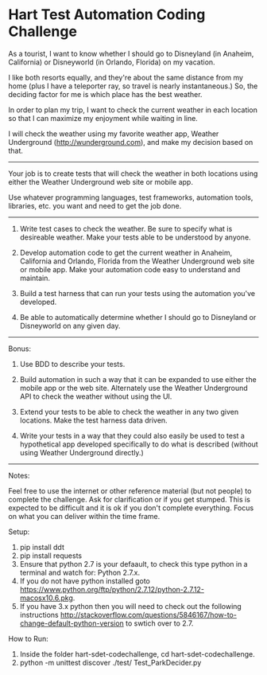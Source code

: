 # Hart Test Automation Coding Challenge

As a tourist, I want to know whether I should go to Disneyland (in Anaheim, California) or Disneyworld (in Orlando, Florida) on my vacation.  

I like both resorts equally, and they're about the same distance from my home (plus I have a teleporter ray, so travel is nearly instantaneous.) So, the deciding factor for me is which place has the best weather.

In order to plan my trip, I want to check the current weather in each location so that I can maximize my enjoyment while waiting in line.

I will check the weather using my favorite weather app, Weather Underground (http://wunderground.com), and make my decision based on that.


*** 


Your job is to create tests that will check the weather in both locations using either the Weather Underground web site or mobile app.  

Use whatever programming languages, test frameworks, automation tools, libraries, etc. you want and need to get the job done. 


***


1. Write test cases to check the weather.  Be sure to specify what is desireable weather.  Make your tests able to be understood by anyone.

2. Develop automation code to get the current weather in Anaheim, California and Orlando, Florida from the Weather Underground web site or mobile app.  Make your automation code easy to understand and maintain.

3. Build a test harness that can run your tests using the automation you've developed. 

4. Be able to automatically determine whether I should go to Disneyland or Disneyworld on any given day.


***


Bonus:

1. Use BDD to describe your tests.

2. Build automation in such a way that it can be expanded to use either the mobile app or the web site.  Alternately use the Weather Underground API to check the weather without using the UI.

3. Extend your tests to be able to check the weather in any two given locations.  Make the test harness data driven.

4. Write your tests in a way that they could also easily be used to test a hypothetical app developed specifically to do what is described (without using Weather Underground directly.)


***


Notes:

Feel free to use the internet or other reference material (but not people) to complete the challenge.  Ask for clarification or if you get stumped.  This is expected to be difficult and it is ok if you don't complete everything.  Focus on what you can deliver within the time frame.

Setup:
1. pip install ddt
2. pip install requests
3. Ensure that python 2.7 is your defaault, to check this type python in a terminal and watch for: Python 2.7.x.
4. If you do not have python installed goto https://www.python.org/ftp/python/2.7.12/python-2.7.12-macosx10.6.pkg.
5. If you have 3.x python then you will need to check out the following instructions http://stackoverflow.com/questions/5846167/how-to-change-default-python-version to swtich over to 2.7.

How to Run:
1. Inside the folder hart-sdet-codechallenge, cd hart-sdet-codechallenge.
2.  python -m unittest discover ./test/ Test_ParkDecider.py 

